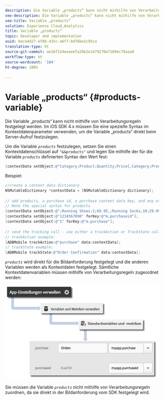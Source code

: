 ```yaml
---
description: Die Variable „products“ kann nicht mithilfe von Verarbeitungsregeln festgelegt werden. Im iOS SDK 4.x müssen Sie eine spezielle Syntax im Kontextdatenparameter verwenden, um die Variable „products“ direkt beim Server-Aufruf festzulegen.
seo-description: Die Variable „products“ kann nicht mithilfe von Verarbeitungsregeln festgelegt werden. Im iOS SDK 4.x müssen Sie eine spezielle Syntax im Kontextdatenparameter verwenden, um die Variable „products“ direkt beim Server-Aufruf festzulegen.
seo-title: Variable „products“
solution: Experience Cloud,Analytics
title: Variable „products“
topic: Developer and implementation
uuid: 6ece4d27-ef86-435c-a6f7-bd76be1c95ca
translation-type: ht
source-git-commit: ae16f224eeaeefa29b2e1479270a72694c79aaa0
workflow-type: ht
source-wordcount: '184'
ht-degree: 100%

---
```



# Variable „products“ {#products-variable}

Die Variable „products“ kann nicht mithilfe von Verarbeitungsregeln festgelegt werden. Im iOS SDK 4.x müssen Sie eine spezielle Syntax im Kontextdatenparameter verwenden, um die Variable „products“ direkt beim Server-Aufruf festzulegen.

Um die Variable *`products`* festzulegen, setzen Sie einen Kontextdatenschlüssel auf `"&&products"` und legen Sie mithilfe der für die Variable *`products`* definierten Syntax den Wert fest:

```objective-c
[contextData setObject:@"Category;Product;Quantity;Price[,Category;Product;Quantity;Price]" forKey:@"&&products"];
```

Beispiel:

```objective-c
//create a context data dictionary 
NSMutableDictionary *contextData = [NSMutableDictionary dictionary]; 
 
// add products, a purchase id, a purchase context data key, and any other data you want to collect. 
// Note the special syntax for products 
[contextData setObject:@";Running Shoes;1;69.95,;Running Socks;10;29.99" forKey:@"&&products"]; 
[contextData setObject:@"1234567890" forKey:@"m.purchaseid"]; 
[contextData setObject:@"1" forKey:@"m.purchase"]; 
 
// send the tracking call - use either a trackAction or TrackState call. 
// trackAction example: 
[ADBMobile trackAction:@"purchase" data:contextData]; 
// trackState example: 
[ADBMobile trackState:@"Order Confirmation" data:contextData]; 
```

*`products`* wird direkt für die Bildanforderung festgelegt und die anderen Variablen werden als Kontextdaten festgelegt. Sämtliche Kontextdatenvariablen müssen mithilfe von Verarbeitungsregeln zugeordnet werden:

![](assets/map-products.png)

Sie müssen die Variable  *`products`* nicht mithilfe von Verarbeitungsregeln zuordnen, da sie direkt in der Bildanforderung vom SDK festgelegt wird.
